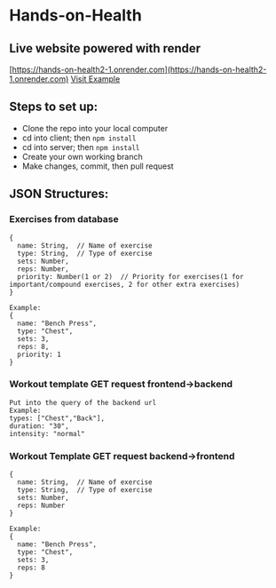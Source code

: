 # Hands-on-Health

## Live website powered with render

[https://hands-on-health2-1.onrender.com](https://hands-on-health2-1.onrender.com)
<a href="(https://hands-on-health2-1.onrender.co)" target="_blank" rel="noopener noreferrer">Visit Example</a>


## Steps to set up:
- Clone the repo into your local computer
- cd into client; then `npm install`
- cd into server; then `npm install`
- Create your own working branch
- Make changes, commit, then pull request

## JSON Structures:
### Exercises from database
```
{
  name: String,  // Name of exercise
  type: String,  // Type of exercise
  sets: Number,
  reps: Number,
  priority: Number(1 or 2)  // Priority for exercises(1 for important/compound exercises, 2 for other extra exercises)
}

Example:
{
  name: "Bench Press",
  type: "Chest",
  sets: 3,
  reps: 8,
  priority: 1
}
```

### Workout template GET request frontend->backend
```
Put into the query of the backend url
Example:
types: ["Chest","Back"],
duration: "30",
intensity: "normal"
```

### Workout Template GET request backend->frontend
```
{
  name: String,  // Name of exercise
  type: String,  // Type of exercise
  sets: Number,
  reps: Number
}

Example:
{
  name: "Bench Press",
  type: "Chest",
  sets: 3,
  reps: 8
}
```


